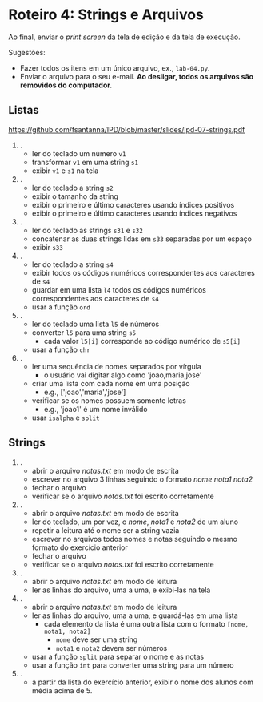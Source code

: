 <meta http-equiv="Content-Type" content="text/html; charset=UTF-8"/></p>        

Roteiro 4: Strings e Arquivos
=============================

Ao final, enviar o *print screen* da tela de edição e da tela de execução.

Sugestões:

- Fazer todos os itens em um único arquivo, ex., `lab-04.py`.
- Enviar o arquivo para o seu e-mail.
  **Ao desligar, todos os arquivos são removidos do computador.**

Listas
------

<https://github.com/fsantanna/IPD/blob/master/slides/ipd-07-strings.pdf>

1. .
    - ler do teclado um número `v1`
    - transformar `v1` em uma string `s1`
    - exibir `v1` e `s1` na tela
2. .
    - ler do teclado a string `s2`
    - exibir o tamanho da string
    - exibir o primeiro e último caracteres usando índices positivos
    - exibir o primeiro e último caracteres usando índices negativos
3. .
    - ler do teclado as strings `s31` e `s32`
    - concatenar as duas strings lidas em `s33` separadas por um espaço
    - exibir `s33`
4. .
    - ler do teclado a string `s4`
    - exibir todos os códigos numéricos correspondentes aos caracteres de `s4`
    - guardar em uma lista `l4` todos os códigos numéricos correspondentes
      aos caracteres de `s4`
    - usar a função `ord`
5. .
    - ler do teclado uma lista `l5` de números
    - converter `l5` para uma string `s5`
        - cada valor `l5[i]` corresponde ao código numérico de `s5[i]`
    - usar a função `chr`
6. .
    - ler uma sequência de nomes separados por vírgula
        - o usuário vai digitar algo como 'joao,maria,jose'
    - criar uma lista com cada nome em uma posição
        - e.g., ['joao','maria','jose']
    - verificar se os nomes possuem somente letras
        - e.g., 'joao1' é um nome inválido
    - usar `isalpha` e `split`

Strings
-------

1. .
    - abrir o arquivo *notas.txt* em modo de escrita
    - escrever no arquivo 3 linhas seguindo o formato *nome nota1 nota2*
    - fechar o arquivo
    - verificar se o arquivo *notas.txt* foi escrito corretamente
2. .
    - abrir o arquivo *notas.txt* em modo de escrita
    - ler do teclado, um por vez, o *nome*, *nota1* e *nota2* de um aluno
    - repetir a leitura até o nome ser a string vazia
    - escrever no arquivos todos nomes e notas seguindo o mesmo formato do
      exercício anterior
    - fechar o arquivo
    - verificar se o arquivo *notas.txt* foi escrito corretamente
3. .
    - abrir o arquivo *notas.txt* em modo de leitura
    - ler as linhas do arquivo, uma a uma, e exibi-las na tela
4. .
    - abrir o arquivo *notas.txt* em modo de leitura
    - ler as linhas do arquivo, uma a uma, e guardá-las em uma lista
        - cada elemento da lista é uma outra lista com o formato
          `[nome, nota1, nota2]`
            - `nome` deve ser uma string
            - `nota1` e `nota2` devem ser números
    - usar a função `split` para separar o nome e as notas
    - usar a função `int` para converter uma string para um número
5. .
    - a partir da lista do exercício anterior, exibir o nome dos alunos com
      média acima de 5.
